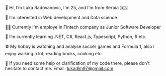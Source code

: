 👋 Hi, I’m Luka Radovanovic, I'm 25, and I'm from Serbia 🇷🇸

👀 I’m interested in Web development and Data science 

👨‍💻 Currently I'm employe in Fintech company as Junior Software Developer

📖 I’m currently learning .NET, C#, React.js, Typescript, Python, R etc.

⚽ My hobby is watching and analyse soccer games and Formula 1, also I enjoy walking a lot, reading books, cooking etc.

📇 If you need some help or clarification of my code there, please don't hesitate to contact me. Email: lukadlm97@gmail.com
